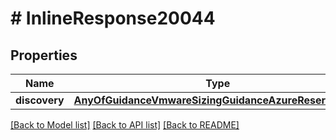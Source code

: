 # # InlineResponse20044

## Properties

Name | Type | Description | Notes
------------ | ------------- | ------------- | -------------
**discovery** | [**AnyOfGuidanceVmwareSizingGuidanceAzureReservations**](AnyOfGuidanceVmwareSizingGuidanceAzureReservations.md) |  | [optional]

[[Back to Model list]](../../README.md#models) [[Back to API list]](../../README.md#endpoints) [[Back to README]](../../README.md)
